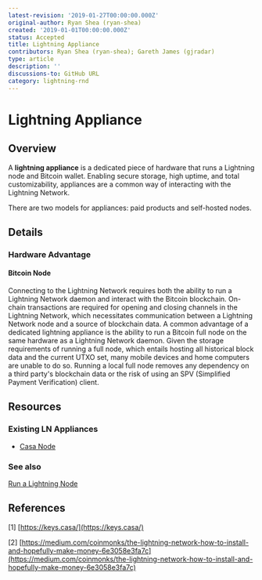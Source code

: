 ```yaml
---
latest-revision: '2019-01-27T00:00:00.000Z'
original-author: Ryan Shea (ryan-shea)
created: '2019-01-01T00:00:00.000Z'
status: Accepted
title: Lightning Appliance
contributors: Ryan Shea (ryan-shea); Gareth James (gjradar)
type: article
description: ''
discussions-to: GitHub URL
category: lightning-rnd
---
```


# Lightning Appliance

## Overview

A **lightning appliance** is a dedicated piece of hardware that runs a Lightning node and Bitcoin wallet. Enabling secure storage, high uptime, and total customizability, appliances are a common way of interacting with the Lightning Network.

There are two models for appliances: paid products and self-hosted nodes.

## Details

### Hardware Advantage

#### Bitcoin Node

Connecting to the Lightning Network requires both the ability to run a Lightning Network daemon and interact with the Bitcoin blockchain. On-chain transactions are required for opening and closing channels in the Lightning Network, which necessitates communication between a Lightning Network node and a source of blockchain data. A common advantage of a dedicated lightning appliance is the ability to run a Bitcoin full node on the same hardware as a Lightning Network daemon. Given the storage requirements of running a full node, which entails hosting all historical block data and the current UTXO set, many mobile devices and home computers are unable to do so. Running a local full node removes any dependency on a third party's blockchain data or the risk of using an SPV \(Simplified Payment Verification\) client.

## Resources

### Existing LN Appliances

* [Casa Node](https://keys.casa/lightning-bitcoin-node/)

### See also

[Run a Lightning Node](https://medium.com/coinmonks/bitcoin-lightning-network-run-your-node-at-home-for-fun-and-no-profit-da5b61be2ba9)

## References

\[1\] [https://keys.casa/](https://keys.casa/)

\[2\] [https://medium.com/coinmonks/the-lightning-network-how-to-install-and-hopefully-make-money-6e3058e3fa7c](https://medium.com/coinmonks/the-lightning-network-how-to-install-and-hopefully-make-money-6e3058e3fa7c)

